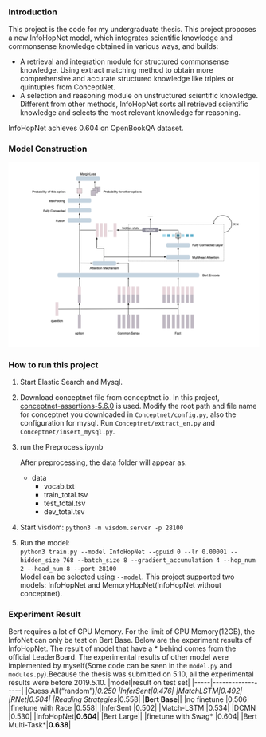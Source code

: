 ### Introduction
This project is the code for my undergraduate thesis. This project proposes a new InfoHopNet model, which integrates scientific knowledge and commonsense knowledge obtained in various ways, and builds: 

*  A retrieval and integration module for structured commonsense knowledge. Using extract matching method to obtain more comprehensive and accurate structured knowledge like triples or quintuples from ConceptNet.
*  A selection and reasoning module on unstructured scientific knowledge. Different from other methods, InfoHopNet sorts all retrieved scientific knowledge and selects the most relevant knowledge for reasoning.

InfoHopNet achieves 0.604 on OpenBookQA dataset.

### Model Construction
![Model](model.png)

 
### How to run this project
1. Start Elastic Search and Mysql. 
2. Download conceptnet file from conceptnet.io. In this project, [conceptnet-assertions-5.6.0](https://s3.amazonaws.com/conceptnet/downloads/2018/edges/conceptnet-assertions-5.6.0.csv.gz) is used. Modify the root path and file name for conceptnet you downloaded in `Conceptnet/config.py`, also the configuration for mysql. Run `Conceptnet/extract_en.py` and `Conceptnet/insert_mysql.py`.
3. run the Preprocess.ipynb

    After preprocessing, the data folder will appear as:
    - data
      - vocab.txt
      - train_total.tsv
      - test_total.tsv
      - dev_total.tsv
     
4. Start visdom: `python3 -m visdom.server -p 28100`
5. Run the model:   
`python3 train.py --model InfoHopNet --gpuid 0 --lr 0.00001 --hidden_size 768 --batch_size 8 --gradient_accumulation 4 --hop_num 2 --head_num 8 --port 28100`  
Model can be selected using `--model`. This project supported two models: InfoHopNet and MemoryHopNet(InfoHopNet without conceptnet).

### Experiment Result
Bert requires a lot of GPU Memory. For the limit of GPU Memory(12GB), the InfoNet can only be test on Bert Base. Below are the experiment results of InfoHopNet. The result of model that have a * behind comes from the official LeaderBoard. The experimental results of other model were implemented by myself(Some code can be seen in the `model.py` and `modules.py`).Because the thesis was submitted on 5.10, all the experimental results were before 2019.5.10.
|model|result on test set|
|-----|------------------|
|Guess All(“random”)*|0.250
|InferSent|0.476|
|MatchLSTM|0.492|
|RNet|0.504|
|Reading Strategies*|0.558|
|**Bert Base**||
|no finetune |0.506|
|finetune with Race |0.558|
|InferSent |0.502|
|Match-LSTM |0.534|
|DCMN |0.530|
|InfoHopNet|**0.604**|
|Bert Large||
|finetune with Swag* |0.604|
|Bert Multi-Task*|**0.638**|